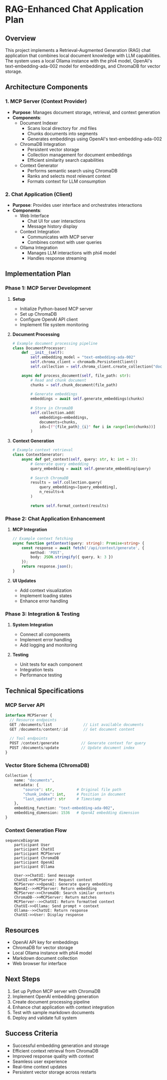 # RAG-Enhanced Chat Application Plan

## Overview
This project implements a Retrieval-Augmented Generation (RAG) chat application that combines local document knowledge with LLM capabilities. The system uses a local Ollama instance with the phi4 model, OpenAI's text-embedding-ada-002 model for embeddings, and ChromaDB for vector storage.

## Architecture Components

### 1. MCP Server (Context Provider)
- **Purpose**: Manages document storage, retrieval, and context generation
- **Components**:
  - Document Indexer
    - Scans local directory for .md files
    - Chunks documents into segments
    - Generates embeddings using OpenAI's text-embedding-ada-002
  - ChromaDB Integration
    - Persistent vector storage
    - Collection management for document embeddings
    - Efficient similarity search capabilities
  - Context Generator
    - Performs semantic search using ChromaDB
    - Ranks and selects most relevant context
    - Formats context for LLM consumption

### 2. Chat Application (Client)
- **Purpose**: Provides user interface and orchestrates interactions
- **Components**:
  - Web Interface
    - Chat UI for user interactions
    - Message history display
  - Context Integration
    - Communicates with MCP server
    - Combines context with user queries
  - Ollama Integration
    - Manages LLM interactions with phi4 model
    - Handles response streaming

## Implementation Plan

### Phase 1: MCP Server Development
1. **Setup**
   - Initialize Python-based MCP server
   - Set up ChromaDB
   - Configure OpenAI API client
   - Implement file system monitoring

2. **Document Processing**
   ```python
   # Example document processing pipeline
   class DocumentProcessor:
       def __init__(self):
           self.embedding_model = "text-embedding-ada-002"
           self.chroma_client = chromadb.PersistentClient()
           self.collection = self.chroma_client.create_collection("documents")
   
       async def process_document(self, file_path: str):
           # Read and chunk document
           chunks = self.chunk_document(file_path)
           
           # Generate embeddings
           embeddings = await self.generate_embeddings(chunks)
           
           # Store in ChromaDB
           self.collection.add(
               embeddings=embeddings,
               documents=chunks,
               ids=[f"{file_path}_{i}" for i in range(len(chunks))]
           )
   ```

3. **Context Generation**
   ```python
   # Example context retrieval
   class ContextGenerator:
       async def get_context(self, query: str, k: int = 3):
           # Generate query embedding
           query_embedding = await self.generate_embedding(query)
           
           # Search ChromaDB
           results = self.collection.query(
               query_embeddings=[query_embedding],
               n_results=k
           )
           
           return self.format_context(results)
   ```

### Phase 2: Chat Application Enhancement
1. **MCP Integration**
   ```typescript
   // Example context fetching
   async function getContext(query: string): Promise<string> {
       const response = await fetch('/api/context/generate', {
           method: 'POST',
           body: JSON.stringify({ query, k: 3 })
       });
       return response.json();
   }
   ```

2. **UI Updates**
   - Add context visualization
   - Implement loading states
   - Enhance error handling

### Phase 3: Integration & Testing
1. **System Integration**
   - Connect all components
   - Implement error handling
   - Add logging and monitoring

2. **Testing**
   - Unit tests for each component
   - Integration tests
   - Performance testing

## Technical Specifications

### MCP Server API
```typescript
interface MCPServer {
  // Resource endpoints
  GET /documents/list              // List available documents
  GET /documents/content/:id       // Get document content
  
  // Tool endpoints
  POST /context/generate          // Generate context for query
  POST /documents/update          // Update document index
}
```

### Vector Store Schema (ChromaDB)
```python
Collection {
    name: "documents",
    metadata: {
        "source": str,          # Original file path
        "chunk_index": int,     # Position in document
        "last_updated": str     # Timestamp
    },
    embedding_function: "text-embedding-ada-002",
    embedding_dimension: 1536   # OpenAI embedding dimension
}
```

### Context Generation Flow
```mermaid
sequenceDiagram
    participant User
    participant ChatUI
    participant MCPServer
    participant ChromaDB
    participant OpenAI
    participant Ollama

    User->>ChatUI: Send message
    ChatUI->>MCPServer: Request context
    MCPServer->>OpenAI: Generate query embedding
    OpenAI-->>MCPServer: Return embedding
    MCPServer->>ChromaDB: Search similar contexts
    ChromaDB-->>MCPServer: Return matches
    MCPServer-->>ChatUI: Return formatted context
    ChatUI->>Ollama: Send prompt + context
    Ollama-->>ChatUI: Return response
    ChatUI->>User: Display response
```

## Resources
- OpenAI API key for embeddings
- ChromaDB for vector storage
- Local Ollama instance with phi4 model
- Markdown document collection
- Web browser for interface

## Next Steps
1. Set up Python MCP server with ChromaDB
2. Implement OpenAI embedding generation
3. Create document processing pipeline
4. Enhance chat application with context integration
5. Test with sample markdown documents
6. Deploy and validate full system

## Success Criteria
- Successful embedding generation and storage
- Efficient context retrieval from ChromaDB
- Improved response quality with context
- Seamless user experience
- Real-time context updates
- Persistent vector storage across restarts